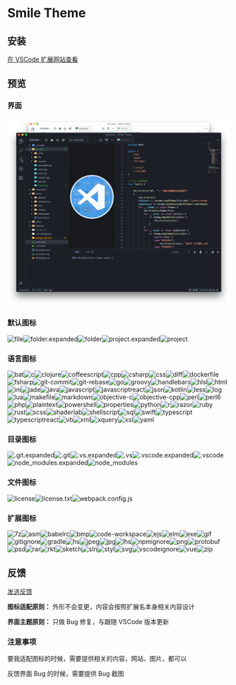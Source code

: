 # Smile Theme

## 安装

[在 VSCode 扩展网站查看](https://marketplace.visualstudio.com/items?itemName=oneo.smile-theme)

## 预览

### 界面

![预览](./preview.png)


### 默认图标

<img title="file" width="38" src="https://github.com/1217950746/Smile-Theme/raw/master/icons/default/file.png"><img title="folder.expanded" width="38" src="https://github.com/1217950746/Smile-Theme/raw/master/icons/default/folder.expanded.png"><img title="folder" width="38" src="https://github.com/1217950746/Smile-Theme/raw/master/icons/default/folder.png"><img title="project.expanded" width="38" src="https://github.com/1217950746/Smile-Theme/raw/master/icons/default/project.expanded.png"><img title="project" width="38" src="https://github.com/1217950746/Smile-Theme/raw/master/icons/default/project.png">

### 语言图标

<img title="bat" width="38" src="https://github.com/1217950746/Smile-Theme/raw/master/icons/languages/bat.png"><img title="c" width="38" src="https://github.com/1217950746/Smile-Theme/raw/master/icons/languages/c.png"><img title="clojure" width="38" src="https://github.com/1217950746/Smile-Theme/raw/master/icons/languages/clojure.png"><img title="coffeescript" width="38" src="https://github.com/1217950746/Smile-Theme/raw/master/icons/languages/coffeescript.png"><img title="cpp" width="38" src="https://github.com/1217950746/Smile-Theme/raw/master/icons/languages/cpp.png"><img title="csharp" width="38" src="https://github.com/1217950746/Smile-Theme/raw/master/icons/languages/csharp.png"><img title="css" width="38" src="https://github.com/1217950746/Smile-Theme/raw/master/icons/languages/css.png"><img title="diff" width="38" src="https://github.com/1217950746/Smile-Theme/raw/master/icons/languages/diff.png"><img title="dockerfile" width="38" src="https://github.com/1217950746/Smile-Theme/raw/master/icons/languages/dockerfile.png"><img title="fsharp" width="38" src="https://github.com/1217950746/Smile-Theme/raw/master/icons/languages/fsharp.png"><img title="git-commit" width="38" src="https://github.com/1217950746/Smile-Theme/raw/master/icons/languages/git-commit.png"><img title="git-rebase" width="38" src="https://github.com/1217950746/Smile-Theme/raw/master/icons/languages/git-rebase.png"><img title="go" width="38" src="https://github.com/1217950746/Smile-Theme/raw/master/icons/languages/go.png"><img title="groovy" width="38" src="https://github.com/1217950746/Smile-Theme/raw/master/icons/languages/groovy.png"><img title="handlebars" width="38" src="https://github.com/1217950746/Smile-Theme/raw/master/icons/languages/handlebars.png"><img title="hlsl" width="38" src="https://github.com/1217950746/Smile-Theme/raw/master/icons/languages/hlsl.png"><img title="html" width="38" src="https://github.com/1217950746/Smile-Theme/raw/master/icons/languages/html.png"><img title="ini" width="38" src="https://github.com/1217950746/Smile-Theme/raw/master/icons/languages/ini.png"><img title="jade" width="38" src="https://github.com/1217950746/Smile-Theme/raw/master/icons/languages/jade.png"><img title="java" width="38" src="https://github.com/1217950746/Smile-Theme/raw/master/icons/languages/java.png"><img title="javascript" width="38" src="https://github.com/1217950746/Smile-Theme/raw/master/icons/languages/javascript.png"><img title="javascriptreact" width="38" src="https://github.com/1217950746/Smile-Theme/raw/master/icons/languages/javascriptreact.png"><img title="json" width="38" src="https://github.com/1217950746/Smile-Theme/raw/master/icons/languages/json.png"><img title="kotlin" width="38" src="https://github.com/1217950746/Smile-Theme/raw/master/icons/languages/kotlin.png"><img title="less" width="38" src="https://github.com/1217950746/Smile-Theme/raw/master/icons/languages/less.png"><img title="log" width="38" src="https://github.com/1217950746/Smile-Theme/raw/master/icons/languages/log.png"><img title="lua" width="38" src="https://github.com/1217950746/Smile-Theme/raw/master/icons/languages/lua.png"><img title="makefile" width="38" src="https://github.com/1217950746/Smile-Theme/raw/master/icons/languages/makefile.png"><img title="markdown" width="38" src="https://github.com/1217950746/Smile-Theme/raw/master/icons/languages/markdown.png"><img title="objective-c" width="38" src="https://github.com/1217950746/Smile-Theme/raw/master/icons/languages/objective-c.png"><img title="objective-cpp" width="38" src="https://github.com/1217950746/Smile-Theme/raw/master/icons/languages/objective-cpp.png"><img title="perl" width="38" src="https://github.com/1217950746/Smile-Theme/raw/master/icons/languages/perl.png"><img title="perl6" width="38" src="https://github.com/1217950746/Smile-Theme/raw/master/icons/languages/perl6.png"><img title="php" width="38" src="https://github.com/1217950746/Smile-Theme/raw/master/icons/languages/php.png"><img title="plaintext" width="38" src="https://github.com/1217950746/Smile-Theme/raw/master/icons/languages/plaintext.png"><img title="powershell" width="38" src="https://github.com/1217950746/Smile-Theme/raw/master/icons/languages/powershell.png"><img title="properties" width="38" src="https://github.com/1217950746/Smile-Theme/raw/master/icons/languages/properties.png"><img title="python" width="38" src="https://github.com/1217950746/Smile-Theme/raw/master/icons/languages/python.png"><img title="r" width="38" src="https://github.com/1217950746/Smile-Theme/raw/master/icons/languages/r.png"><img title="razor" width="38" src="https://github.com/1217950746/Smile-Theme/raw/master/icons/languages/razor.png"><img title="ruby" width="38" src="https://github.com/1217950746/Smile-Theme/raw/master/icons/languages/ruby.png"><img title="rust" width="38" src="https://github.com/1217950746/Smile-Theme/raw/master/icons/languages/rust.png"><img title="scss" width="38" src="https://github.com/1217950746/Smile-Theme/raw/master/icons/languages/scss.png"><img title="shaderlab" width="38" src="https://github.com/1217950746/Smile-Theme/raw/master/icons/languages/shaderlab.png"><img title="shellscript" width="38" src="https://github.com/1217950746/Smile-Theme/raw/master/icons/languages/shellscript.png"><img title="sql" width="38" src="https://github.com/1217950746/Smile-Theme/raw/master/icons/languages/sql.png"><img title="swift" width="38" src="https://github.com/1217950746/Smile-Theme/raw/master/icons/languages/swift.png"><img title="typescript" width="38" src="https://github.com/1217950746/Smile-Theme/raw/master/icons/languages/typescript.png"><img title="typescriptreact" width="38" src="https://github.com/1217950746/Smile-Theme/raw/master/icons/languages/typescriptreact.png"><img title="vb" width="38" src="https://github.com/1217950746/Smile-Theme/raw/master/icons/languages/vb.png"><img title="xml" width="38" src="https://github.com/1217950746/Smile-Theme/raw/master/icons/languages/xml.png"><img title="xquery" width="38" src="https://github.com/1217950746/Smile-Theme/raw/master/icons/languages/xquery.png"><img title="xsl" width="38" src="https://github.com/1217950746/Smile-Theme/raw/master/icons/languages/xsl.png"><img title="yaml" width="38" src="https://github.com/1217950746/Smile-Theme/raw/master/icons/languages/yaml.png">

### 目录图标

<img title=".git.expanded" width="38" src="https://github.com/1217950746/Smile-Theme/raw/master/icons/folders/.git.expanded.png"><img title=".git" width="38" src="https://github.com/1217950746/Smile-Theme/raw/master/icons/folders/.git.png"><img title=".vs.expanded" width="38" src="https://github.com/1217950746/Smile-Theme/raw/master/icons/folders/.vs.expanded.png"><img title=".vs" width="38" src="https://github.com/1217950746/Smile-Theme/raw/master/icons/folders/.vs.png"><img title=".vscode.expanded" width="38" src="https://github.com/1217950746/Smile-Theme/raw/master/icons/folders/.vscode.expanded.png"><img title=".vscode" width="38" src="https://github.com/1217950746/Smile-Theme/raw/master/icons/folders/.vscode.png"><img title="node_modules.expanded" width="38" src="https://github.com/1217950746/Smile-Theme/raw/master/icons/folders/node_modules.expanded.png"><img title="node_modules" width="38" src="https://github.com/1217950746/Smile-Theme/raw/master/icons/folders/node_modules.png">

### 文件图标

<img title="license" width="38" src="https://github.com/1217950746/Smile-Theme/raw/master/icons/files/license.png"><img title="license.txt" width="38" src="https://github.com/1217950746/Smile-Theme/raw/master/icons/files/license.txt.png"><img title="webpack.config.js" width="38" src="https://github.com/1217950746/Smile-Theme/raw/master/icons/files/webpack.config.js.png">

### 扩展图标

<img title="7z" width="38" src="https://github.com/1217950746/Smile-Theme/raw/master/icons/extensions/7z.png"><img title="asm" width="38" src="https://github.com/1217950746/Smile-Theme/raw/master/icons/extensions/asm.png"><img title="babelrc" width="38" src="https://github.com/1217950746/Smile-Theme/raw/master/icons/extensions/babelrc.png"><img title="bmp" width="38" src="https://github.com/1217950746/Smile-Theme/raw/master/icons/extensions/bmp.png"><img title="code-workspace" width="38" src="https://github.com/1217950746/Smile-Theme/raw/master/icons/extensions/code-workspace.png"><img title="ejs" width="38" src="https://github.com/1217950746/Smile-Theme/raw/master/icons/extensions/ejs.png"><img title="elm" width="38" src="https://github.com/1217950746/Smile-Theme/raw/master/icons/extensions/elm.png"><img title="exe" width="38" src="https://github.com/1217950746/Smile-Theme/raw/master/icons/extensions/exe.png"><img title="gif" width="38" src="https://github.com/1217950746/Smile-Theme/raw/master/icons/extensions/gif.png"><img title="gitignore" width="38" src="https://github.com/1217950746/Smile-Theme/raw/master/icons/extensions/gitignore.png"><img title="gradle" width="38" src="https://github.com/1217950746/Smile-Theme/raw/master/icons/extensions/gradle.png"><img title="hs" width="38" src="https://github.com/1217950746/Smile-Theme/raw/master/icons/extensions/hs.png"><img title="jpeg" width="38" src="https://github.com/1217950746/Smile-Theme/raw/master/icons/extensions/jpeg.png"><img title="jpg" width="38" src="https://github.com/1217950746/Smile-Theme/raw/master/icons/extensions/jpg.png"><img title="lhs" width="38" src="https://github.com/1217950746/Smile-Theme/raw/master/icons/extensions/lhs.png"><img title="npmignore" width="38" src="https://github.com/1217950746/Smile-Theme/raw/master/icons/extensions/npmignore.png"><img title="png" width="38" src="https://github.com/1217950746/Smile-Theme/raw/master/icons/extensions/png.png"><img title="protobuf" width="38" src="https://github.com/1217950746/Smile-Theme/raw/master/icons/extensions/protobuf.png"><img title="psd" width="38" src="https://github.com/1217950746/Smile-Theme/raw/master/icons/extensions/psd.png"><img title="rar" width="38" src="https://github.com/1217950746/Smile-Theme/raw/master/icons/extensions/rar.png"><img title="rkt" width="38" src="https://github.com/1217950746/Smile-Theme/raw/master/icons/extensions/rkt.png"><img title="sketch" width="38" src="https://github.com/1217950746/Smile-Theme/raw/master/icons/extensions/sketch.png"><img title="sln" width="38" src="https://github.com/1217950746/Smile-Theme/raw/master/icons/extensions/sln.png"><img title="styl" width="38" src="https://github.com/1217950746/Smile-Theme/raw/master/icons/extensions/styl.png"><img title="svg" width="38" src="https://github.com/1217950746/Smile-Theme/raw/master/icons/extensions/svg.png"><img title="vscodeignore" width="38" src="https://github.com/1217950746/Smile-Theme/raw/master/icons/extensions/vscodeignore.png"><img title="vue" width="38" src="https://github.com/1217950746/Smile-Theme/raw/master/icons/extensions/vue.png"><img title="zip" width="38" src="https://github.com/1217950746/Smile-Theme/raw/master/icons/extensions/zip.png">

## 反馈

[发送反馈](https://github.com/1217950746/Smile-Theme/issues/new)

**图标适配原则：** 外形不会变更，内容会按照扩展名本身相关内容设计

**界面主题原则：** 只做 Bug 修复，与跟随 VSCode 版本更新

### 注意事项

要我适配图标的时候，需要提供相关的内容，网站、图片，都可以

反馈界面 Bug 的时候，需要提供 Bug 截图
